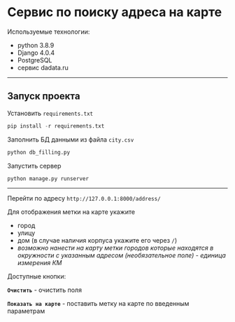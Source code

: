 # Сервис по поиску адреса на карте

Используемые технологии:
* python 3.8.9
* Django 4.0.4
* PostgreSQL
* сервис dadata.ru
---
## Запуск проекта

Установить `requirements.txt` 
```python
pip install -r requirements.txt
```

Заполнить БД данными из файла `city.csv`
```python
python db_filling.py
```

Запустить сервер
```python
python manage.py runserver
```
---
Перейти по адресу 
`http://127.0.0.1:8000/address/`

Для отображения метки на карте укажите 
- город
- улицу
- дом (в случае наличия корпуса укажите его через `/`)
- *возможно нанести на карту метки городов которые находятся в окружности с указанным адресом (необязательное поле) - единица измерения КМ* 

Доступные кнопки:

**`Очистить`** - очистить поля

**`Показать на карте`** - поставить метку на карте по введенным параметрам